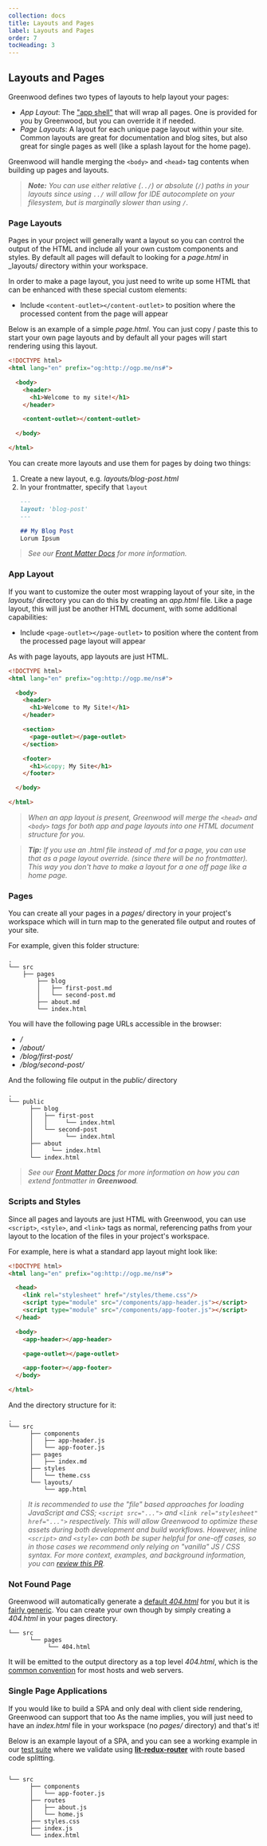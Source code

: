 ```yaml
---
collection: docs
title: Layouts and Pages
label: Layouts and Pages
order: 7
tocHeading: 3
---
```


## Layouts and Pages

Greenwood defines two types of layouts to help layout your pages:

- _App Layout_: The ["app shell"](https://developers.google.com/web/fundamentals/architecture/app-shell) that will wrap all pages.  One is provided for you by Greenwood, but you can override it if needed.
- _Page Layouts_:  A layout for each unique page layout within your site.  Common layouts are great for documentation and blog sites, but also great for single pages as well (like a splash layout for the home page).

Greenwood will handle merging the `<body>` and  `<head>` tag contents when building up pages and layouts.

> _**Note:** You can use either relative (`../`) or absolute (`/`) paths in your layouts since using `../` will allow for IDE autocomplete on your filesystem, but is marginally slower than using `/`._

### Page Layouts
Pages in your project will generally want a layout so you can control the output of the HTML and include all your own custom components and styles.  By default all pages will default to looking for a _page.html_ in _layouts/ directory within your workspace.


In order to make a page layout, you just need to write up some HTML that can be enhanced with these special custom elements:
- Include `<content-outlet></content-outlet>` to position where the processed content from the page will appear


Below is an example of a simple _page.html_.  You can just copy / paste this to start your own page layouts and by default all your pages will start rendering using this layout.

```html
<!DOCTYPE html>
<html lang="en" prefix="og:http://ogp.me/ns#">

  <body>
    <header>
      <h1>Welcome to my site!</h1>
    </header>

    <content-outlet></content-outlet>

  </body>

</html>
```

You can create more layouts and use them for pages by doing two things:
1. Create a new layout, e.g. _layouts/blog-post.html_
1. In your frontmatter, specify that `layout`
    ```md
    ---
    layout: 'blog-post'
    ---

    ## My Blog Post
    Lorum Ipsum
    ```

> _See our [Front Matter Docs](/docs/front-matter#define-layout) for more information._

### App Layout

If you want to customize the outer most wrapping layout of your site, in the _layouts/_ directory you can do this by creating an _app.html_ file.  Like a page layout, this will just be another HTML document, with some additional capabilities:
- Include `<page-outlet></page-outlet>` to position where the content from the processed page layout will appear

As with page layouts, app layouts are just HTML.

```html
<!DOCTYPE html>
<html lang="en" prefix="og:http://ogp.me/ns#">

  <body>
    <header>
      <h1>Welcome to My Site!</h1>
    </header>

    <section>
      <page-outlet></page-outlet>
    </section>

    <footer>
      <h1>&copy; My Site</h1>
    </footer>

  </body>

</html>
```

> _When an app layout is present, Greenwood will merge the `<head>` and `<body>` tags for both app and page layouts into one HTML document structure for you._


> _**Tip:** If you use an _.html_ file instead of _.md_ for a page, you can use that as a page layout override.  (since there will be no frontmatter).  This way you don't have to make a layout for a one off page like a home page._

### Pages
You can create all your pages in a _pages/_ directory in your project's workspace which will in turn map to the generated file output and routes of your site.

For example, given this folder structure:
```shell
.
└── src
    ├── pages
        ├── blog
        │   ├── first-post.md
        │   └── second-post.md
        ├── about.md
        └── index.html
```

You will have the following page URLs accessible in the browser:
- _/_
- _/about/_
- _/blog/first-post/_
- _/blog/second-post/_

And the following file output in the _public/_ directory
```shell
.
└── public
      ├── blog
      │   ├── first-post
      │   │     └── index.html
      │   └── second-post
      │         └── index.html
      ├── about
      │     └── index.html
      └── index.html
```

> _See our [Front Matter Docs](/docs/front-matter#define-layout) for more information on how you can extend fontmatter in **Greenwood**._

### Scripts and Styles

Since all pages and layouts are just HTML with Greenwood, you can use `<script>`, `<style>`, and `<link>` tags as normal, referencing paths from your layout to the location of the files in your project's workspace.

For example, here is what a standard app layout might look like:
```html
<!DOCTYPE html>
<html lang="en" prefix="og:http://ogp.me/ns#">

  <head>
    <link rel="stylesheet" href="/styles/theme.css"/>
    <script type="module" src="/components/app-header.js"></script>
    <script type="module" src="/components/app-footer.js"></script>
  </head>

  <body>
    <app-header></app-header>

    <page-outlet></page-outlet>

    <app-footer></app-footer>
  </body>

</html>
```

And the directory structure for it:
```shell
.
└── src
      ├── components
      │   ├── app-header.js
      │   └── app-footer.js
      ├── pages
      │   ├── index.md
      ├── styles
      │   └── theme.css
      └── layouts/
          └── app.html
```

> _It is recommended to use the "file" based approaches for loading JavaScript and CSS; `<script src="...">` and `<link rel="stylesheet" href="...">` respectively.  This will allow Greenwood to optimize these assets during both development and build workflows.  However, inline `<script>` and `<style>` can both be super helpful for one-off cases, so in those cases we recommend only relying on "vanilla" JS / CSS syntax. For more context, examples, and background information, you can [review this PR](https://github.com/ProjectEvergreen/greenwood/pull/472)._

### Not Found Page

Greenwood will automatically generate a [default _404.html_](https://github.com/ProjectEvergreen/greenwood/blob/master/packages/cli/src/layouts/app.html) for you but it is [fairly generic](https://greenwoodjs.dev/404.html).  You can create your own though by simply creating a _404.html_ in your pages directory.


```shell
└── src
      └── pages
           └── 404.html
```

It will be emitted to the output directory as a top level _404.html_, which is the [common convention](https://docs.netlify.com/routing/redirects/redirect-options/#custom-404-page-handling) for most hosts and web servers.

### Single Page Applications

If you would like to build a SPA and only deal with client side rendering, Greenwood can support that too  As the name implies, you will just need to have an _index.html_ file in your workspace (no _pages/_ directory) and that's it!

Below is an example layout of a SPA, and you can see a working example in our [test suite](https://github.com/ProjectEvergreen/greenwood/tree/master/packages/cli/test/cases/build.config.mode-spa) where we validate using [**lit-redux-router**](https://github.com/fernandopasik/lit-redux-router) with route based code splitting.

```shell

└── src
      ├── components
      │   └── app-footer.js
      ├── routes
      │   ├── about.js
      │   └── home.js
      ├── styles.css
      ├── index.js
      └── index.html
```